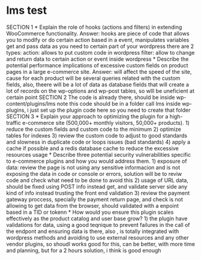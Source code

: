 # lms test
SECTION 1
     * Explain the role of hooks (actions and filters) in extending WooCommerce functionality.
        Answer: hooks are piece of code that allows you to modify or do certain action based in a event, manipulates variables get and pass data as you need to certain         part of your wordpress
        there are 2 types: 
        action: allows to put custom code in wordpress
        filter: allow to change and return data to certain action or event inside wordpress
    * Describe the potential performance implications of excessive custom fields on product pages in a large e-commerce site.
        Answer: will affect the speed of the site, cause for each product will be several queries related with the custom fields, also, theere will be a lot of data as         database fields that will create a lot of records on the wp-options and wp-post tables, so wlll be uneficient at certain point
SECTION 2
    The code is already there, should be inside wp-content/plugins/lms
    note this code should be in a folder call lms inside wp-plugins, i just set up the plugin code here so you need to create that folder
SECTION 3
    * Explain your approach to optimizing the plugin for a high-traffic e-commerce site (500,000+ monthly visitors, 50,000+ products).
        1) reduce the custom fields and custom code to the minimum
        2) optimize tables for indexes 
        3) review the custom code to adjust to good standards and slowness in duplicate code or loops issues (bad standards)
        4) apply a cache if possible and a redis database cache to reduce the excessive resources usage
    * Describe three potential security vulnerabilities specific to e-commerce plugins and how you would address them.
        1) exposure of data: review the page is not using any sensitive informacion and is not exposing the data in code or console or errors, solution will be to reviw code and check what need to be done to avoid this
        2) usage of URL data, should be fixed using POST info instead get, and validate server side any kind of info instead trusting the front end validation
        3) review the payment gateway proccess, specially the payment return page, and check is not allowing to get data from the browser, should validated with a enpoint based in a TID or tokenn
    * How would you ensure this plugin scales effectively as the product catalog and user base grow?
        1) the plugin have validations for data, using a good teqnique to prevent failures in the call of the endpont and ensuring data is there, also , is totally integrated with wordpress methods and avoiding to use external resources and any other vendor plugins, so shoudl works good for this, can be better, with more time and planning, but for a 2 hours solution, i think is good enough

